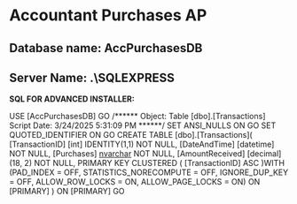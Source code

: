 # Accountant Purchases AP

**Database name:** AccPurchasesDB
----------------------------------------------------------------------------------------------------------------------

**Server Name:** .\SQLEXPRESS
----------------------------------------------------------------------------------------------------------------------
**SQL FOR ADVANCED INSTALLER:**

USE [AccPurchasesDB]
GO
/****** Object:  Table [dbo].[Transactions]    Script Date: 3/24/2025 5:31:09 PM ******/
SET ANSI_NULLS ON
GO
SET QUOTED_IDENTIFIER ON
GO
CREATE TABLE [dbo].[Transactions](
	[TransactionID] [int] IDENTITY(1,1) NOT NULL,
	[DateAndTime] [datetime] NOT NULL,
	[Purchases] [nvarchar](100) NOT NULL,
	[AmountReceived] [decimal](18, 2) NOT NULL,
PRIMARY KEY CLUSTERED 
(
	[TransactionID] ASC
)WITH (PAD_INDEX = OFF, STATISTICS_NORECOMPUTE = OFF, IGNORE_DUP_KEY = OFF, ALLOW_ROW_LOCKS = ON, ALLOW_PAGE_LOCKS = ON) ON [PRIMARY]
) ON [PRIMARY]
GO
